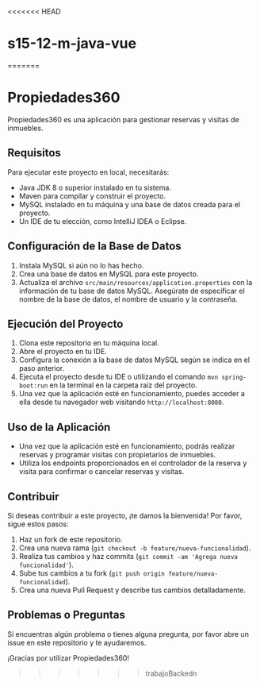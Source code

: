 <<<<<<< HEAD
# s15-12-m-java-vue
=======
# Propiedades360

Propiedades360 es una aplicación para gestionar reservas y visitas de inmuebles.

## Requisitos

Para ejecutar este proyecto en local, necesitarás:

- Java JDK 8 o superior instalado en tu sistema.
- Maven para compilar y construir el proyecto.
- MySQL instalado en tu máquina y una base de datos creada para el proyecto.
- Un IDE de tu elección, como IntelliJ IDEA o Eclipse.

## Configuración de la Base de Datos

1. Instala MySQL si aún no lo has hecho.
2. Crea una base de datos en MySQL para este proyecto.
3. Actualiza el archivo `src/main/resources/application.properties` con la información de tu base de datos MySQL. Asegúrate de especificar el nombre de la base de datos, el nombre de usuario y la contraseña.

## Ejecución del Proyecto

1. Clona este repositorio en tu máquina local.
2. Abre el proyecto en tu IDE.
3. Configura la conexión a la base de datos MySQL según se indica en el paso anterior.
4. Ejecuta el proyecto desde tu IDE o utilizando el comando `mvn spring-boot:run` en la terminal en la carpeta raíz del proyecto.
5. Una vez que la aplicación esté en funcionamiento, puedes acceder a ella desde tu navegador web visitando `http://localhost:8080`.

## Uso de la Aplicación

- Una vez que la aplicación esté en funcionamiento, podrás realizar reservas y programar visitas con propietarios de inmuebles.
- Utiliza los endpoints proporcionados en el controlador de la reserva y visita para confirmar o cancelar reservas y visitas.

## Contribuir

Si deseas contribuir a este proyecto, ¡te damos la bienvenida! Por favor, sigue estos pasos:

1. Haz un fork de este repositorio.
2. Crea una nueva rama (`git checkout -b feature/nueva-funcionalidad`).
3. Realiza tus cambios y haz commits (`git commit -am 'Agrega nueva funcionalidad'`).
4. Sube tus cambios a tu fork (`git push origin feature/nueva-funcionalidad`).
5. Crea una nueva Pull Request y describe tus cambios detalladamente.

## Problemas o Preguntas

Si encuentras algún problema o tienes alguna pregunta, por favor abre un issue en este repositorio y te ayudaremos.

¡Gracias por utilizar Propiedades360!
>>>>>>> trabajoBackedn
